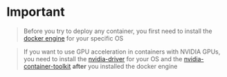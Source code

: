 # Important
>Before you try to deploy any container, you first need to install the [docker engine](https://docs.docker.com/engine/install/) for your specific OS

>If you want to use GPU acceleration in containers with NVIDIA GPUs, you need to install the [nvidia-driver](https://www.nvidia.de/Download/index.aspx?) for your OS and the [nvidia-container-toolkit](https://github.com/NVIDIA/nvidia-container-toolkit) **after** you installed the docker engine